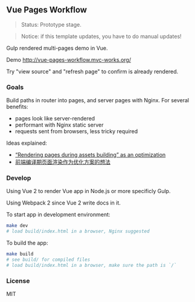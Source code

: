 
Vue Pages Workflow
----

> Status: Prototype stage.

> Notice: if this template updates, you have to do manual updates!

Gulp rendered multi-pages demo in Vue.

Demo http://vue-pages-workflow.mvc-works.org/

Try "view source" and "refresh page" to confirm is already rendered.

### Goals

Build paths in router into pages, and server pages with Nginx.
For several benefits:

* pages look like server-rendered
* performant with Nginx static server
* requests sent from browsers, less tricky required

Ideas explained:

* [“Rendering pages during assets building” as an optimization](https://medium.com/@jiyinyiyong/rendering-pages-during-assets-building-as-an-optimization-9aa1b4a5ebe2#.f67uotmpq)
* [前端编译期页面渲染作为优化方案的想法](https://segmentfault.com/a/1190000007235765)

### Develop

Using Vue 2 to render Vue app in Node.js or more specificly Gulp.

Using Webpack 2 since Vue 2 write docs in it.

To start app in development environment:

```bash
make dev
# load build/index.html in a browser, Nginx suggested
```

To build the app:

```bash
make build
# see build/ for compiled files
# load build/index.html in a browser, make sure the path is `/`
```

### License

MIT
